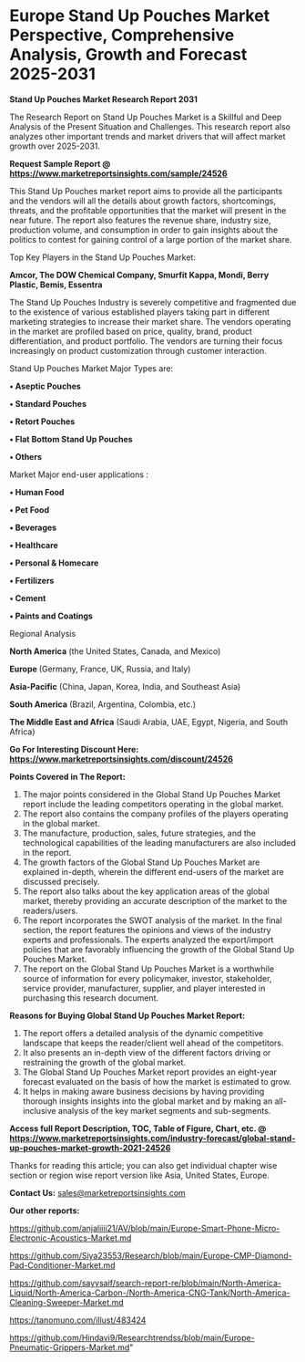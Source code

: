 # Europe Stand Up Pouches Market Perspective, Comprehensive Analysis, Growth and Forecast 2025-2031

<strong>Stand Up Pouches Market Research Report 2031</strong>

The Research Report on Stand Up Pouches Market is a Skillful and Deep Analysis of the Present Situation and Challenges. This research report also analyzes other important trends and market drivers that will affect market growth over 2025-2031.

<strong>Request Sample Report @ <a href=https://www.marketreportsinsights.com/sample/24526>https://www.marketreportsinsights.com/sample/24526</a></strong>

This Stand Up Pouches market report aims to provide all the participants and the vendors will all the details about growth factors, shortcomings, threats, and the profitable opportunities that the market will present in the near future. The report also features the revenue share, industry size, production volume, and consumption in order to gain insights about the politics to contest for gaining control of a large portion of the market share.

Top Key Players in the Stand Up Pouches Market:

<strong>Amcor, The DOW Chemical Company, Smurfit Kappa, Mondi, Berry Plastic, Bemis, Essentra</strong>

The Stand Up Pouches Industry is severely competitive and fragmented due to the existence of various established players taking part in different marketing strategies to increase their market share. The vendors operating in the market are profiled based on price, quality, brand, product differentiation, and product portfolio. The vendors are turning their focus increasingly on product customization through customer interaction.

Stand Up Pouches Market Major Types are:

<strong>• Aseptic Pouches

• Standard Pouches

• Retort Pouches

• Flat Bottom Stand Up Pouches

• Others</strong>

Market Major end-user applications :

<strong>• Human Food

• Pet Food

• Beverages

• Healthcare

• Personal & Homecare

• Fertilizers

• Cement

• Paints and Coatings</strong>

Regional Analysis

</u><strong><b>North America</b></strong> (the United States, Canada, and Mexico)

<strong><b>Europe </b></strong>(Germany, France, UK, Russia, and Italy)

<strong><b>Asia-Pacific</b></strong> (China, Japan, Korea, India, and Southeast Asia)

<strong><b>South America</b></strong> (Brazil, Argentina, Colombia, etc.)

<strong><b>The Middle East and Africa</b></strong> (Saudi Arabia, UAE, Egypt, Nigeria, and South Africa)

<strong>Go For Interesting Discount Here: <a href=https://www.marketreportsinsights.com/discount/24526>https://www.marketreportsinsights.com/discount/24526</a></strong>

<strong>Points Covered in The Report:</strong>
<ol>
  <li>The major points considered in the Global Stand Up Pouches Market report include the leading competitors operating in the global market.</li>
  <li>The report also contains the company profiles of the players operating in the global market.</li>
  <li>The manufacture, production, sales, future strategies, and the technological capabilities of the leading manufacturers are also included in the report.</li>
  <li>The growth factors of the Global Stand Up Pouches Market are explained in-depth, wherein the different end-users of the market are discussed precisely.</li>
  <li>The report also talks about the key application areas of the global market, thereby providing an accurate description of the market to the readers/users.</li>
  <li>The report incorporates the SWOT analysis of the market. In the final section, the report features the opinions and views of the industry experts and professionals. The experts analyzed the export/import policies that are favorably influencing the growth of the Global Stand Up Pouches Market.</li>
  <li>The report on the Global Stand Up Pouches Market is a worthwhile source of information for every policymaker, investor, stakeholder, service provider, manufacturer, supplier, and player interested in purchasing this research document.</li>
</ol>
<strong>Reasons for Buying Global Stand Up Pouches Market Report:</strong>

<ol>
  <li>The report offers a detailed analysis of the dynamic competitive landscape that keeps the reader/client well ahead of the competitors.</li>
  <li>It also presents an in-depth view of the different factors driving or restraining the growth of the global market.</li>
  <li>The Global Stand Up Pouches Market report provides an eight-year forecast evaluated on the basis of how the market is estimated to grow.</li>
  <li>It helps in making aware business decisions by having providing thorough insights insights into the global market and by making an all-inclusive analysis of the key market segments and sub-segments.</li>
</ol>
<strong>Access full Report Description, TOC, Table of Figure, Chart, etc. @ <a href=https://www.marketreportsinsights.com/industry-forecast/global-stand-up-pouches-market-growth-2021-24526>https://www.marketreportsinsights.com/industry-forecast/global-stand-up-pouches-market-growth-2021-24526</a></strong>


Thanks for reading this article; you can also get individual chapter wise section or region wise report version like Asia, United States, Europe.

<strong>Contact Us:</strong>
sales@marketreportsinsights.com

<strong>Our other reports:</strong>

<a href=https://github.com/anjaliiii21/AV/blob/main/Europe-Smart-Phone-Micro-Electronic-Acoustics-Market.md>https://github.com/anjaliiii21/AV/blob/main/Europe-Smart-Phone-Micro-Electronic-Acoustics-Market.md</a>

<a href=https://github.com/Siya23553/Research/blob/main/Europe-CMP-Diamond-Pad-Conditioner-Market.md>https://github.com/Siya23553/Research/blob/main/Europe-CMP-Diamond-Pad-Conditioner-Market.md</a>

<a href=https://github.com/sayysaif/search-report-re/blob/main/North-America-Liquid/North-America-Carbon-/North-America-CNG-Tank/North-America-Cleaning-Sweeper-Market.md>https://github.com/sayysaif/search-report-re/blob/main/North-America-Liquid/North-America-Carbon-/North-America-CNG-Tank/North-America-Cleaning-Sweeper-Market.md</a>

<a href=https://tanomuno.com/illust/483424>https://tanomuno.com/illust/483424</a>

<a href=https://github.com/Hindavi9/Researchtrendss/blob/main/Europe-Pneumatic-Grippers-Market.md>https://github.com/Hindavi9/Researchtrendss/blob/main/Europe-Pneumatic-Grippers-Market.md</a>"
